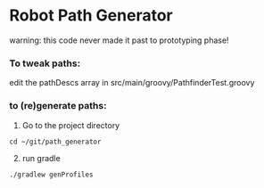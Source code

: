 Robot Path Generator
===================

warning: this code never made it past to prototyping phase!

### To tweak paths:
edit the pathDescs array in src/main/groovy/PathfinderTest.groovy

### to (re)generate paths:

1. Go to the project directory
```
cd ~/git/path_generator
```

2. run gradle
```
./gradlew genProfiles
```
